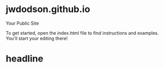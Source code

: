 jwdodson.github.io
=====================

Your Public Site

To get started, open the index.html file to find instructions and examples. You'll start your editing there!
# headline
